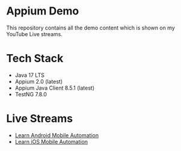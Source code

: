 # Appium Demo

This repository contains all the demo content which is shown on my YouTube Live streams.

# Tech Stack

- Java 17 LTS
- Appium 2.0 (latest)
- Appium Java Client 8.5.1 (latest)
- TestNG 7.8.0

# Live Streams

- [Learn Android Mobile Automation](https://www.youtube.com/live/DvgEjgnOxSc?si=tYn1kRPLfjF9r5D4)
- [Learn iOS Mobile Automation](https://www.youtube.com/live/VuO287mmFaM?si=fVwqYLwP1pJ-GAvF)

